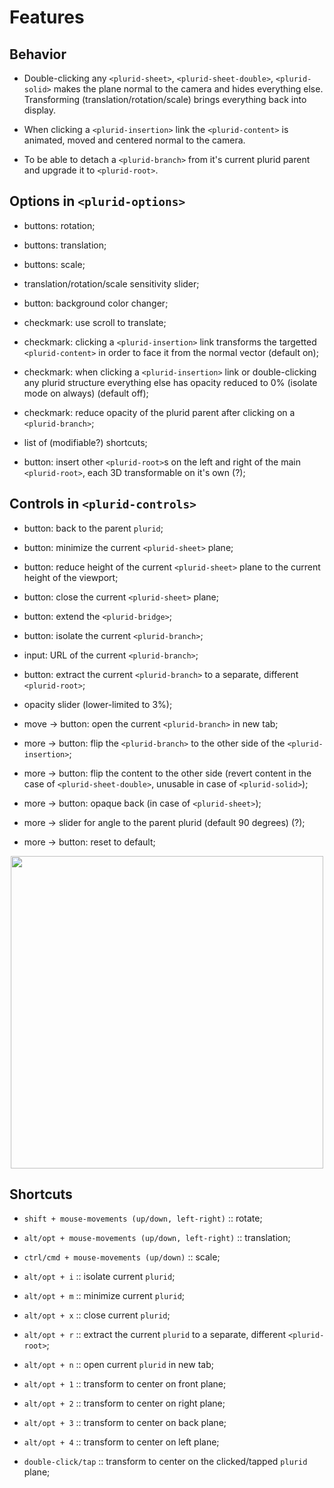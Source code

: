 <link rel="stylesheet" type="text/css" href="style.css">


# Features



## Behavior

+ Double-clicking any `<plurid-sheet>`, `<plurid-sheet-double>`, `<plurid-solid>` makes the plane normal to the camera and hides everything else. Transforming (translation/rotation/scale) brings everything back into display.

+ When clicking a `<plurid-insertion>` link the `<plurid-content>` is animated, moved and centered normal to the camera.

+ To be able to detach a `<plurid-branch>` from it's current plurid parent and upgrade it to `<plurid-root>`.



## Options in `<plurid-options>`

+ buttons: rotation;

+ buttons: translation;

+ buttons: scale;

+ translation/rotation/scale sensitivity slider;

+ button: background color changer;

+ checkmark: use scroll to translate;

+ checkmark: clicking a `<plurid-insertion>` link transforms the targetted `<plurid-content>` in order to face it from the normal vector (default on);

+ checkmark: when clicking a `<plurid-insertion>` link or double-clicking any plurid structure everything else has opacity reduced to 0% (isolate mode on always) (default off);

+ checkmark: reduce opacity of the plurid parent after clicking on a `<plurid-branch>`;

+ list of (modifiable?) shortcuts;

+ button: insert other `<plurid-root>`s on the left and right of the main `<plurid-root>`, each 3D transformable on it's own (?);



## Controls in `<plurid-controls>`

+ button: back to the parent `plurid`;

+ button: minimize the current `<plurid-sheet>` plane;

+ button: reduce height of the current `<plurid-sheet>` plane to the current height of the viewport;

+ button: close the current `<plurid-sheet>` plane;

+ button: extend the `<plurid-bridge>`;

+ button: isolate the current `<plurid-branch>`;

+ input: URL of the current `<plurid-branch>`;

+ button: extract the current `<plurid-branch>` to a separate, different `<plurid-root>`;

+ opacity slider (lower-limited to 3%);

+ move -> button: open the current `<plurid-branch>` in new tab;

+ more -> button: flip the `<plurid-branch>` to the other side of the `<plurid-insertion>`;

+ more -> button: flip the content to the other side (revert content in the case of `<plurid-sheet-double>`, unusable in case of `<plurid-solid>`);

+ more -> button: opaque back (in case of `<plurid-sheet>`);

+ more -> slider for angle to the parent plurid (default 90 degrees) (?);

+ more -> button: reset to default;

<p align="center">
    <img src="https://raw.githubusercontent.com/plurid/plurid.js/master/notes/Images/plurid-branch.png" height="500px">
</p>



## Shortcuts

+ `shift + mouse-movements (up/down, left-right)` :: rotate;

+ `alt/opt + mouse-movements (up/down, left-right)` :: translation;

+ `ctrl/cmd + mouse-movements (up/down)` :: scale;

+ `alt/opt + i` :: isolate current `plurid`;

+ `alt/opt + m` :: minimize current `plurid`;

+ `alt/opt + x` :: close current `plurid`;

+ `alt/opt + r` :: extract the current `plurid` to a separate, different `<plurid-root>`;

+ `alt/opt + n` :: open current `plurid` in new tab;

+ `alt/opt + 1` :: transform to center on front plane;

+ `alt/opt + 2` :: transform to center on right plane;

+ `alt/opt + 3` :: transform to center on back plane;

+ `alt/opt + 4` :: transform to center on left plane;

+ `double-click/tap` :: transform to center on the clicked/tapped `plurid` plane;
